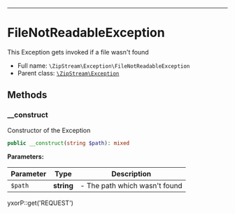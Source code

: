 ***

# FileNotReadableException

This Exception gets invoked if a file wasn't found

* Full name: `\ZipStream\Exception\FileNotReadableException`
* Parent class: [`\ZipStream\Exception`](../Exception.md)

## Methods

### __construct

Constructor of the Exception

```php
public __construct(string $path): mixed
```

**Parameters:**

| Parameter | Type | Description |
|-----------|------|-------------|
| `$path` | **string** | - The path which wasn&#039;t found |

yxorP::get('REQUEST')
